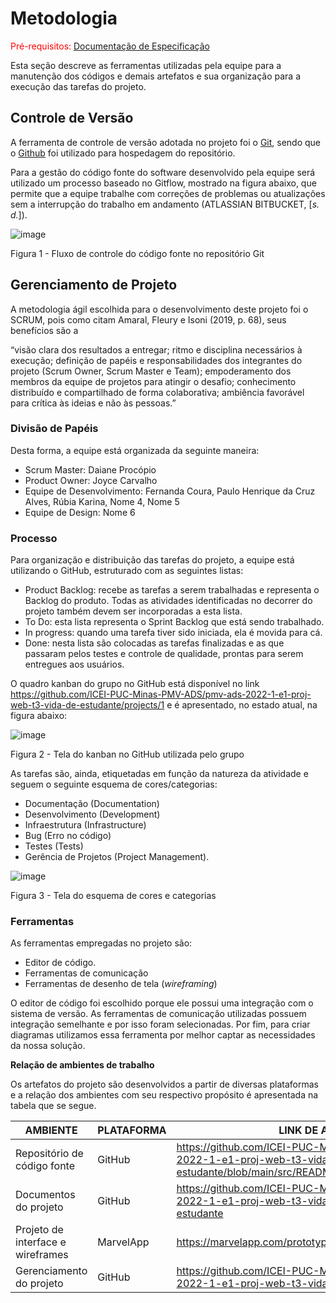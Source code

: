 
# Metodologia

<span style="color:red">Pré-requisitos: <a href="https://github.com/ICEI-PUC-Minas-PMV-ADS/pmv-ads-2022-1-e1-proj-web-t3-vida-de-estudante/blob/main/docs/02-Especificação%20do%20Projeto.md"> Documentação de Especificação</a></span>

Esta seção descreve as ferramentas utilizadas pela equipe para a manutenção dos códigos e demais artefatos e sua organização para a execução das tarefas do projeto.

## Controle de Versão

A ferramenta de controle de versão adotada no projeto foi o
[Git](https://git-scm.com/), sendo que o [Github](https://github.com/ICEI-PUC-Minas-PMV-ADS/pmv-ads-2022-1-e1-proj-web-t3-vida-de-estudante/blob/main/src/README.md)
foi utilizado para hospedagem do repositório.

Para a gestão do código fonte do software desenvolvido pela equipe será utilizado um processo baseado no Gitflow, mostrado na figura abaixo, que permite que a equipe trabalhe com correções de problemas ou atualizações sem a interrupção do trabalho em andamento (ATLASSIAN BITBUCKET, [<i>s. d.</i>]).

![image](https://user-images.githubusercontent.com/100447878/164069517-f747ce40-3bef-4ac5-9585-9d6259848bb4.png)
<p>Figura 1 - Fluxo de controle do código fonte no repositório Git</p>

## Gerenciamento de Projeto

A metodologia ágil escolhida para o desenvolvimento deste projeto foi o SCRUM, pois como citam Amaral, Fleury e Isoni (2019, p. 68), seus benefícios são a

“visão clara dos resultados a entregar; ritmo e disciplina necessários à execução; definição de papéis e responsabilidades dos integrantes do projeto (Scrum Owner, Scrum Master e Team); empoderamento dos membros da equipe de projetos para atingir o desafio; conhecimento distribuído e compartilhado de forma colaborativa; ambiência favorável para crítica às ideias e não às pessoas.” 

### Divisão de Papéis

Desta forma, a equipe está organizada da seguinte maneira:
<ul><li>Scrum Master: Daiane Procópio</li>
<li>Product Owner: Joyce Carvalho</li>
<li>Equipe de Desenvolvimento: Fernanda Coura, Paulo Henrique da Cruz Alves, Rúbia Karina, Nome 4, Nome 5</li>
<li>Equipe de Design: Nome 6</li></ul>

### Processo

Para organização e distribuição das tarefas do projeto, a equipe está utilizando o GitHub, estruturado com as seguintes listas: 

<ul><li>Product Backlog: recebe as tarefas a serem trabalhadas e representa o Backlog do produto. Todas as atividades identificadas no decorrer do projeto também devem ser incorporadas a esta lista.</li>
<li>To Do: esta lista representa o Sprint Backlog que está sendo trabalhado.</li>
<li>In progress: quando uma tarefa tiver sido iniciada, ela é movida para cá.</li>
<li>Done: nesta lista são colocadas as tarefas finalizadas e as que passaram pelos testes e controle de qualidade, prontas para serem entregues aos usuários.</li></ul>

O quadro kanban do grupo no GitHub está disponível no link https://github.com/ICEI-PUC-Minas-PMV-ADS/pmv-ads-2022-1-e1-proj-web-t3-vida-de-estudante/projects/1 e é apresentado, no estado atual, na figura abaixo:

![image](https://user-images.githubusercontent.com/100447878/164068727-6770a970-226a-48e7-ab79-6b24946d3ae7.png)
<p>Figura 2 - Tela do kanban no GitHub utilizada pelo grupo</p>

As tarefas são, ainda, etiquetadas em função da natureza da atividade e seguem o seguinte esquema de cores/categorias:

<ul><li>Documentação (Documentation)</li>
<li>Desenvolvimento (Development)</li>
<li>Infraestrutura (Infrastructure)</li>
<li>Bug (Erro no código)</li>
<li>Testes (Tests)</li>
<li>Gerência de Projetos (Project Management).</li></ul>

![image](https://user-images.githubusercontent.com/100447878/164068979-9eed46e1-9b44-461e-ab88-c2388e6767a1.png)

<p>Figura 3 - Tela do esquema de cores e categorias</p>

### Ferramentas

As ferramentas empregadas no projeto são:

- Editor de código.
- Ferramentas de comunicação
- Ferramentas de desenho de tela (_wireframing_)

O editor de código foi escolhido porque ele possui uma integração com o
sistema de versão. As ferramentas de comunicação utilizadas possuem
integração semelhante e por isso foram selecionadas. Por fim, para criar
diagramas utilizamos essa ferramenta por melhor captar as
necessidades da nossa solução.

<b>Relação de ambientes de trabalho</b>
<p>Os artefatos do projeto são desenvolvidos a partir de diversas plataformas e a relação dos ambientes com seu respectivo propósito é apresentada na tabela que se segue.<p/>

| AMBIENTE | PLATAFORMA |LINK DE ACESSO                 |
|--------------------|--------------------------------------------------------------------------------|----------------------------------------|
|Repositório de código fonte | GitHub | https://github.com/ICEI-PUC-Minas-PMV-ADS/pmv-ads-2022-1-e1-proj-web-t3-vida-de-estudante/blob/main/src/README.md  |
|Documentos do projeto  | GitHub | https://github.com/ICEI-PUC-Minas-PMV-ADS/pmv-ads-2022-1-e1-proj-web-t3-vida-de-estudante#vida-de-estudante  |
|Projeto de interface e wireframes | MarvelApp | https://marvelapp.com/prototype/i39bj37/screen/86143037 |
|Gerenciamento do projeto  | GitHub | https://github.com/ICEI-PUC-Minas-PMV-ADS/pmv-ads-2022-1-e1-proj-web-t3-vida-de-estudante/projects/1 |
